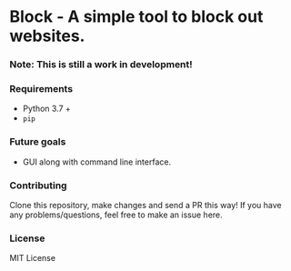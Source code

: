 # Block - A simple tool to block out websites.

### Note: This is still a work in development!

### Requirements
- Python 3.7 +
- `pip` 

### Future goals
- GUI along with command line interface.

### Contributing
Clone this repository, make changes and send a PR this way! If you have any problems/questions, feel free to make an issue here.

### License
MIT License
